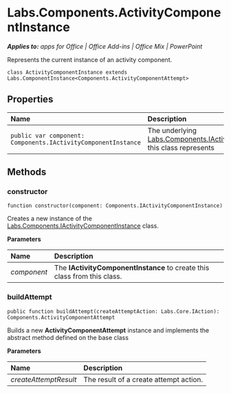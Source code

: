 
# Labs.Components.ActivityComponentInstance

 _**Applies to:** apps for Office | Office Add-ins | Office Mix | PowerPoint_

Represents the current instance of an activity component.

```
class ActivityComponentInstance extends Labs.ComponentInstance<Components.ActivityComponentAttempt>
```


## Properties


|**Name**|**Description**|
|:-----|:-----|
| `public var component: Components.IActivityComponentInstance`|The underlying [Labs.Components.IActivityComponentInstance](../powerpoint/office-mix/reference/labs.components.iactivitycomponentinstance.md) this class represents|

## Methods




### constructor

 `function constructor(component: Components.IActivityComponentInstance)`

Creates a new instance of the [Labs.Components.IActivityComponentInstance](../powerpoint/office-mix/reference/labs.components.iactivitycomponentinstance.md) class.

 **Parameters**


|**Name**|**Description**|
|:-----|:-----|
| _component_|The  **IActivityComponentInstance** to create this class from this class.|

### buildAttempt

 `public function buildAttempt(createAttemptAction: Labs.Core.IAction): Components.ActivityComponentAttempt`

Builds a new  **ActivityComponentAttempt** instance and implements the abstract method defined on the base class

 **Parameters**


|**Name**|**Description**|
|:-----|:-----|
| _createAttemptResult_|The result of a create attempt action.|
